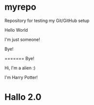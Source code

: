 # myrepo
Repository for testing my Git/GitHub setup

Hello World

I'm just someone! 

Bye!

=======
Bye!

Hi, I'm a alien :)

I'm Harry Potter!

# Hallo 2.0